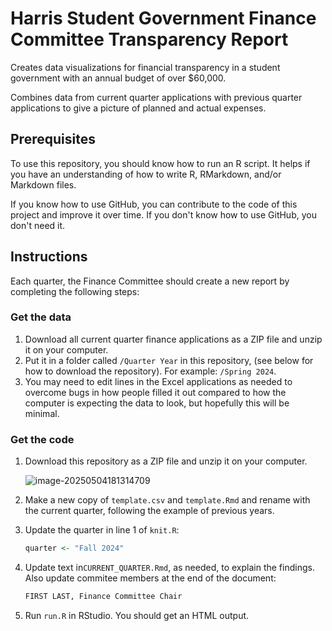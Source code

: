 # Harris Student Government Finance Committee Transparency Report

Creates data visualizations for financial transparency in a student government with an annual budget of over $60,000.

Combines data from current quarter applications with previous quarter applications to give a picture of planned and actual expenses.

## Prerequisites

To use this repository, you should know how to run an R script. It helps if you have an understanding of how to write R, RMarkdown, and/or Markdown files.

If you know how to use GitHub, you can contribute to the code of this project and improve it over time. If you don't know how to use GitHub, you don't need it.

## Instructions

Each quarter, the Finance Committee should create a new report by completing the following steps:

### Get the data

1. Download all current quarter finance applications as a ZIP file and unzip it on your computer.
2. Put it in a folder called `/Quarter Year` in this repository, (see below for how to download the repository). For example: `/Spring 2024`.
3. You may need to edit lines in the Excel applications as needed to overcome bugs in how people filled it out compared to how the computer is expecting the data to look, but hopefully this will be minimal.

### Get the code

1. Download this repository as a ZIP file and unzip it on your computer.

   ![image-20250504181314709](../notes/attachments/image-20250504181314709.png)

2. Make a new copy of `template.csv` and `template.Rmd` and rename with the current quarter, following the example of previous years.

3. Update the quarter in line 1 of `knit.R`: 
   ```r
   quarter <- "Fall 2024"
   ```

4. Update text in`CURRENT_QUARTER.Rmd`, as needed, to explain the findings. Also update commitee members at the end of the document: 
   ```r
   FIRST LAST, Finance Committee Chair
   ```

5. Run `run.R` in RStudio. You should get an HTML output.
